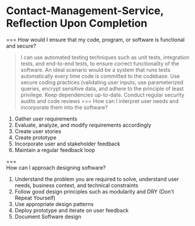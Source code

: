 # Contact-Management-Service, Reflection Upon Completion
===
How would I ensure that my code, program, or software is functional and secure?
> I can use automated testing techniques such as unit tests, integration tests, and end-to-end tests, to ensure correct functionality of the software. An ideal scenario would be a system that runs tests automatically every time code is committed to the codebase.
> Use secure coding practices (validating user inputs, use parameterized queries, encrypt sensitive data, and adhere to the principle of least privilege.
> Keep dependencies up-to-date.
> Conduct regular security audits and code reviews
===
How can I interpret user needs and incorporate them into the software?
1. Gather user requirements
2. Evaluate, analyze, and modify requirements accordingly
3. Create user stories
4. Create prototype
5. Incorporate user and stakeholder feedback
6. Maintain a regular feedback loop

===  
How can I approach designing software?
1. Understand the problem you are required to solve, understand user needs, business context, and technical constraints
2. Follow good design principles such as modularity and DRY (Don't Repeat Yourself)
3. Use appropriate design patterns
4. Deploy prototype and iterate on user feedback
5. Document Software design
